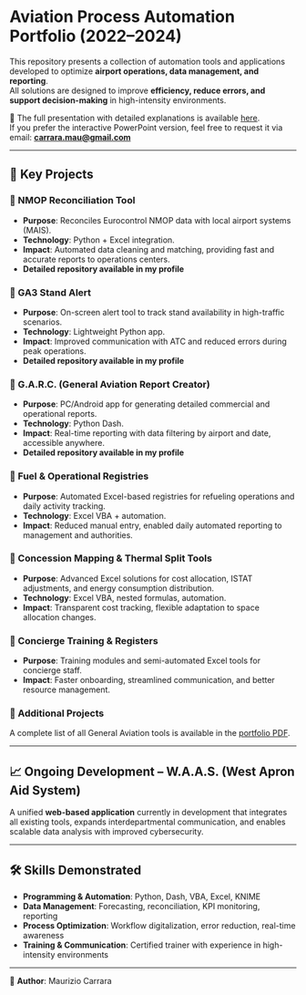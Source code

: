 # Aviation Process Automation Portfolio (2022–2024)

This repository presents a collection of automation tools and applications developed to optimize **airport operations, data management, and reporting**.  
All solutions are designed to improve **efficiency, reduce errors, and support decision-making** in high-intensity environments.  

📂 The full presentation with detailed explanations is available [here](./Portfolio_Maurizio%20Carrara_2022-24.pdf).  
If you prefer the interactive PowerPoint version, feel free to request it via email: **carrara.mau@gmail.com**  

---

## 🚀 Key Projects  

### 🔹 NMOP Reconciliation Tool  
- **Purpose**: Reconciles Eurocontrol NMOP data with local airport systems (MAIS).  
- **Technology**: Python + Excel integration.  
- **Impact**: Automated data cleaning and matching, providing fast and accurate reports to operations centers.  
- **Detailed repository available in my profile**  

### 🔹 GA3 Stand Alert  
- **Purpose**: On-screen alert tool to track stand availability in high-traffic scenarios.  
- **Technology**: Lightweight Python app.  
- **Impact**: Improved communication with ATC and reduced errors during peak operations.  
- **Detailed repository available in my profile**  

### 🔹 G.A.R.C. (General Aviation Report Creator)  
- **Purpose**: PC/Android app for generating detailed commercial and operational reports.  
- **Technology**: Python Dash.  
- **Impact**: Real-time reporting with data filtering by airport and date, accessible anywhere.  
- **Detailed repository available in my profile**  

### 🔹 Fuel & Operational Registries  
- **Purpose**: Automated Excel-based registries for refueling operations and daily activity tracking.  
- **Technology**: Excel VBA + automation.  
- **Impact**: Reduced manual entry, enabled daily automated reporting to management and authorities.  

### 🔹 Concession Mapping & Thermal Split Tools  
- **Purpose**: Advanced Excel solutions for cost allocation, ISTAT adjustments, and energy consumption distribution.  
- **Technology**: Excel VBA, nested formulas, automation.  
- **Impact**: Transparent cost tracking, flexible adaptation to space allocation changes.  

### 🔹 Concierge Training & Registers  
- **Purpose**: Training modules and semi-automated Excel tools for concierge staff.  
- **Impact**: Faster onboarding, streamlined communication, and better resource management.  

### 🔹 Additional Projects  
A complete list of all General Aviation tools is available in the [portfolio PDF](./Portfolio_Maurizio%20Carrara_2022-24.pdf).  

---

## 📈 Ongoing Development – W.A.A.S. (West Apron Aid System)  
A unified **web-based application** currently in development that integrates all existing tools, expands interdepartmental communication, and enables scalable data analysis with improved cybersecurity.  

---

## 🛠️ Skills Demonstrated  
- **Programming & Automation**: Python, Dash, VBA, Excel, KNIME  
- **Data Management**: Forecasting, reconciliation, KPI monitoring, reporting  
- **Process Optimization**: Workflow digitalization, error reduction, real-time awareness  
- **Training & Communication**: Certified trainer with experience in high-intensity environments  

---

👤 **Author**: Maurizio Carrara  
